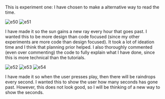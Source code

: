 This is experiment one: I have chosen to make a alternative way to read the time.

![e50](https://github.com/user-attachments/assets/31eb7b4c-260a-4689-aace-8ca56297efca)
![e51](https://github.com/user-attachments/assets/79670fe5-ae4a-4fc8-9289-9f7227a9d96b)

I have made it so the sun gains a new ray every hour that goes past. I wanted this to be more design than code focused (since my other experiments are more code than design focused). It took a lot of ideation time and I think that planning prior helped. I also thoroughly commented (even over commenting) the code to fully explain what I have done, since this is more technical than the tutorials.


![e52](https://github.com/user-attachments/assets/e4bfa9df-ea25-4980-9f84-253b1c6b522f)
![e53](https://github.com/user-attachments/assets/81a55b2a-7feb-41f6-b427-8fbf4dc97474)
![e54](https://github.com/user-attachments/assets/090eb8d8-ff7e-4941-9378-8b049ef8b84e)

I have made it so when the user presses play, then there will be raindrops every second. I wanted this to show the user how many seconds has gone past. However, this does not look good, so I will be thinking of a new way to show the seconds.

